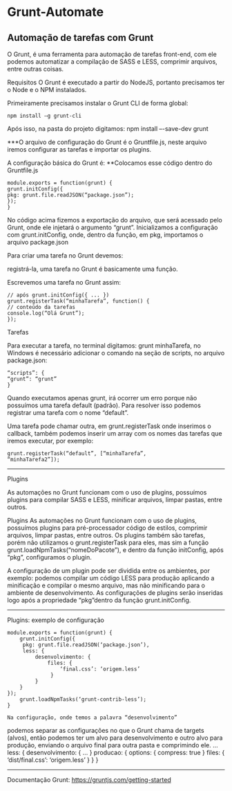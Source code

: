 # Grunt-Automate


<h2>Automação de tarefas com Grunt</h2>
O Grunt, é uma ferramenta para automação de tarefas
front-end, com ele podemos automatizar a compilação de SASS e LESS, comprimir
arquivos, entre outras coisas.


Requisitos
O Grunt é executado a partir do NodeJS,
portanto precisamos ter o Node e o NPM
instalados.


Primeiramente precisamos instalar o Grunt CLI
de forma global:

    npm install –g grunt-cli

Após isso, na pasta do projeto digitamos:
    npm install –-save-dev grunt

***O arquivo de configuração do Grunt é o
Gruntfile.js, neste arquivo iremos configurar as
tarefas e importar os plugins.


A configuração básica do Grunt é:
**Colocamos esse código dentro do Gruntfile.js 

    module.exports = function(grunt) {
    grunt.initConfig({
    pkg: grunt.file.readJSON(“package.json”);
    });
    }

No código acima fizemos a exportação do arquivo, que será
acessado pelo Grunt, onde ele injetará o argumento “grunt”.
Inicializamos a configuração com grunt.initConfig, onde,
dentro da função, em pkg, importamos o arquivo
package.json



Para criar uma tarefa no Grunt devemos:

registrá-la, uma tarefa no Grunt é basicamente
uma função.

Escrevemos uma tarefa no Grunt assim:

    // após grunt.initConfig({ ... })
    grunt.registerTask(“minhaTarefa”, function() {
    // conteúdo da tarefas
    console.log(“Olá Grunt”);
    });



Tarefas

Para executar a tarefa, no terminal digitamos: grunt minhaTarefa,
no Windows é necessário adicionar o comando na seção de
scripts, no arquivo package.json:

    “scripts”: {
    “grunt”: “grunt”
    }

Quando executamos apenas grunt, irá ocorrer um erro
porque não possuímos uma tarefa default (padrão).
Para resolver isso podemos registrar uma tarefa com o
nome “default”.

Uma tarefa pode chamar outra, em grunt.registerTask onde
inserimos o callback, também podemos inserir um array com
os nomes das tarefas que iremos executar, por exemplo:

    grunt.registerTask(“default”, [“minhaTarefa”,
    “minhaTarefa2”]);
______________________________________________________
Plugins

As automações no Grunt funcionam com o uso de plugins,
possuímos plugins para compilar SASS e LESS, minificar
arquivos, limpar pastas, entre outros.

Plugins
As automações no Grunt funcionam com o uso de plugins,
possuímos plugins para pré-processador código de
estilos, comprimir arquivos, limpar pastas, entre outros.
Os plugins também são tarefas, porém não utilizamos o
grunt.registerTask para eles, mas sim a função
grunt.loadNpmTasks(“nomeDoPacote”), e dentro da
função initConfig, após “pkg”, configuramos o plugin.

A configuração de um plugin pode ser dividida entre os
ambientes, por exemplo: podemos compilar um código
LESS para produção aplicando a minificação e compilar o
mesmo arquivo, mas não minificando para o ambiente de
desenvolvimento.
As configurações de plugins serão inseridas logo após a
propriedade “pkg”dentro da função grunt.initConfig.

______________________________________________________
Plugins: exemplo de configuração

    module.exports = function(grunt) {
        grunt.initConfig({
         pkg: grunt.file.readJSON(‘package.json’),
         less: {
             desenvolvimento: {
                 files: {
                     ‘final.css’: ‘origem.less’
                  }
             }
        }
    });
        grunt.loadNpmTasks(‘grunt-contrib-less’);
    }

    Na configuração, onde temos a palavra “desenvolvimento”
podemos separar as configurações no que o Grunt chama de
targets (alvos), então podemos ter um alvo para
desenvolvimento e outro alvo para produção, enviando o arquivo
final para outra pasta e comprimindo ele.
    ...
    less: {
        desenvolvimento: { ... }
        producao: {
            options: { compress: true }
            files: { ‘dist/final.css’: ‘origem.less’ }
        }
    }
_________________________________________________________


Documentação Grunt:
https://gruntjs.com/getting-started